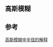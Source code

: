 ## 高斯模糊     


## 参考    

[高斯模糊中半径的解释](http://www.cnblogs.com/hoodlum1980/archive/2008/03/03/1088567.html)    

